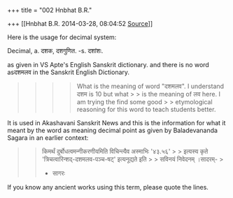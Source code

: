 +++
title = "002 Hnbhat B.R."

+++
[[Hnbhat B.R.	2014-03-28, 08:04:52 [Source](https://groups.google.com/g/samskrita/c/XuUKmrPkdOw)]]



Here is the usage for decimal system:

  

Decimal, a. दशक, दशगुणित. -s. दशांशः.

  

as given in VS Apte's English Sanskrit dictionary. and there is no word asदशमलव in the Sanskrit English Dictionary.

  

  

  

> 
> > 
> > 
> > 
> > > 
> > > > 
> > > > What is the meaning of word "दशमलव". I understand दशम is 10 but what > > is the meaning of लव here. I am trying the find some good > > etymological reasoning for this word to teach students better.  
> > > > 
> > > > 
> > 
> > 
> > 
> > 

  

It is used in Akashavani Sanskrit News and this is the information for what it meant by the word as meaning decimal point as given by Baladevananda Sagara in an earlier context:

  

> > किमर्थं दुर्बोधत्वमन्गीकरणीयमिति विचिन्त्यैव अस्माभिः '४३.५६' > > इत्यस्य कृते 'त्रिचत्वारिन्शद्-दशमलव-पञ्च-षट्' इत्यनूद्यते इति > > सविनयं निवेदनम् ।सादरम्- >
> >                                  
> >  - सागरः 

  

If you know any ancient works using this term, please quote the lines.

  

  

  

